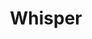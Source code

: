 ---
title: Whisper
emoji: 💬
colorFrom: indigo
colorTo: red
sdk: gradio
sdk_version: 3.14.0
app_file: app.py
pinned: false
license: apache-2.0
---